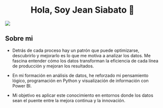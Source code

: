 <div align="center">
<h1 align="center">Hola, Soy Jean Siabato 👋</h1>
</div>
<img src="https://ibb.co/hJ6jDMV9">
</div>

## Sobre mi

-  Detrás de cada proceso hay un patrón que puede optimizarse, descubrirlo y mejorarlo es lo que me motiva a analizar los datos. Me fascina entender cómo los datos transforman la eficiencia de cada línea de producción y mejoran los resultados.

- En mi formación en análisis de datos, he reforzado mi pensamiento lógico, programación en Python y visualización de información con Power BI. 

- Mi objetivo es aplicar este conocimiento en entornos donde los datos sean el puente entre la mejora continua y la innovación.

<br>
<!--
**DarthQuinn/darthQuinn** is a ✨ _special_ ✨ repository because its `README.md` (this file) appears on your GitHub profile.

Here are some ideas to get you started:

- 🔭 I’m currently working on ...
- 🌱 I’m currently learning ...
- 👯 I’m looking to collaborate on ...
- 🤔 I’m looking for help with ...
- 💬 Ask me about ...
- 📫 How to reach me: ...
- 😄 Pronouns: ...
- ⚡ Fun fact: ...
-->
